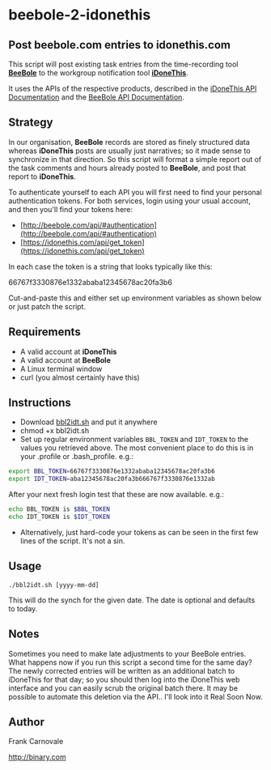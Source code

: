 beebole-2-idonethis
===================

Post **beebole.com** entries to **idonethis.com**
-----------------------------------------

This script will post existing task entries from the time-recording tool
[__BeeBole__](http://beebole.com "BeeBole Home Page")
to the workgroup notification tool
[__iDoneThis__](http://idonethis.com "iDoneThis Home Page").

It uses the APIs of the respective products, described in the
[iDoneThis API Documentation](http://idonethis.com/api/v0.1/)
and the
[BeeBole API Documentation](http://beebole.com/api/).

Strategy
--------
In our organisation, __BeeBole__ records are stored as finely structured data
whereas __iDoneThis__ posts are usually just narratives; so it made sense to synchronize in that direction.
So this script will format a simple report out of the task comments and hours already posted to __BeeBole__, and
post that report to __iDoneThis__.

To authenticate yourself to each API you will first need to find your personal authentication tokens.
For both services, login using your usual account, and then you'll find your tokens here:

- [http://beebole.com/api/#authentication](http://beebole.com/api/#authentication)
- [https://idonethis.com/api/get_token](https://idonethis.com/api/get_token)

In each case the token is a string that looks typically like this: 

66767f3330876e1332ababa12345678ac20fa3b6

Cut-and-paste this and either set up environment variables as shown below or just patch the script.

Requirements
------------

- A valid account at __iDoneThis__
- A valid account at __BeeBole__
- A Linux terminal window
- curl (you almost certainly have this)

Instructions
------------

- Download [bbl2idt.sh](../blob/bbl2idt.sh) and put it anywhere
- chmod +x bbl2idt.sh
- Set up regular environment variables `BBL_TOKEN` and `IDT_TOKEN` to the values you retrieved above.
    The most convenient place to do this is in your .profile or .bash_profile.  e.g.: 


```bash
export BBL_TOKEN=66767f3330876e1332ababa12345678ac20fa3b6
export IDT_TOKEN=aba12345678ac20fa3b666767f3330876e1332ab
```

  After your next fresh login test that these are now available. e.g.:


```bash
echo BBL_TOKEN is $BBL_TOKEN
echo IDT_TOKEN is $IDT_TOKEN
```

- Alternatively, just hard-code your tokens as can be seen in the first few lines of the script.  It's not a sin.

Usage
-----

```
./bbl2idt.sh [yyyy-mm-dd]
```

This will do the synch for the given date.  The date is optional and defaults to today.

Notes
-----

Sometimes you need to make late adjustments to your BeeBole entries.
What happens now if you run this script a second time for the same day?
The newly corrected entries will be written as an additional batch to iDoneThis for that day;
so you should then log into the iDoneThis web interface and you can easily scrub the original batch there.
It may be possible to automate this deletion via the API.. I'll look into it Real Soon Now.

Author
------

Frank Carnovale

http://binary.com

